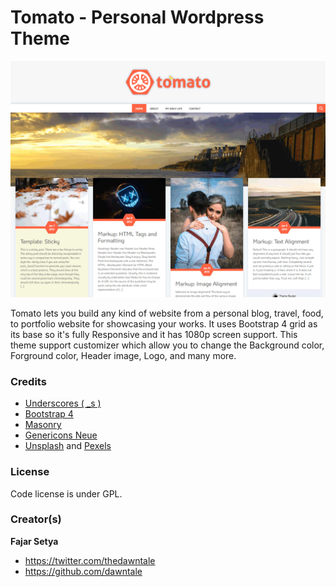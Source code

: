 Tomato - Personal Wordpress Theme
===

![Screenshot of Tomato - Personal Wordpress Theme](screenshot.png)

Tomato lets you build any kind of website from a personal blog, travel, food, to portfolio website for showcasing your works. It uses Bootstrap 4 grid as its base so it's fully Responsive and it has 1080p screen support. This theme support customizer which allow you to change the Background color, Forground color, Header image, Logo, and many more.

### Credits

- [Underscores ( _s )](https://underscores.me)
- [Bootstrap 4](https://getbootstrap.com)
- [Masonry](https://masonry.desandro.com)
- [Genericons Neue](http://genericons.com)
- [Unsplash](https://unsplash.com) and [Pexels](https://www.pexels.com)

### License

Code license is under GPL.

### Creator(s)

**Fajar Setya**

- <https://twitter.com/thedawntale>
- <https://github.com/dawntale>
